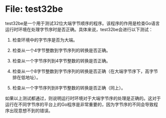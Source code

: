 # File: test32be

test32be是一个用于测试32位大端字节顺序的程序。该程序的作用是检查Go语言运行时环境在处理字节序时是否正确。具体来说，test32be会进行以下测试：

1. 检查环境中的字节序是否为大端。

2. 检查从一个4字节整数到字节序列的转换是否正确。

3. 检查从一个字节序列到4字节整数的转换是否正确。

4. 检查从一个8字节整数到字节序列的转换是否正确（在大端字节序下，高字节排在低地址）。

5. 检查从一个字节序列到8字节整数的转换是否正确（同上）。

如果以上测试都通过，则说明运行时环境对于大端字节序的处理是正确的。这对于运行在不同字节序的平台上的Go程序是非常重要的，因为字节序的不同会导致程序出现意想不到的错误。

